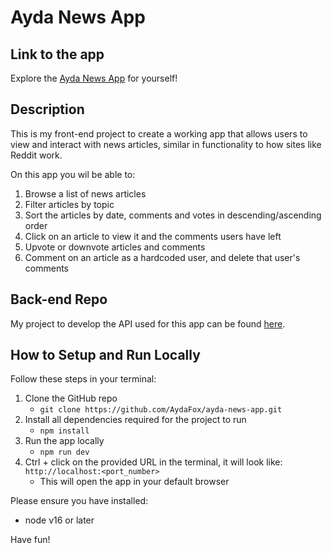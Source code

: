# Ayda News App

## Link to the app

Explore the [Ayda News App](https://ayda-news-app.netlify.app/) for yourself!

## Description

This is my front-end project to create a working app that allows users to view and interact with news articles, similar in functionality to how sites like Reddit work.

On this app you wil be able to:
1. Browse a list of news articles
2. Filter articles by topic
3. Sort the articles by date, comments and votes in descending/ascending order
4. Click on an article to view it and the comments users have left
5. Upvote or downvote articles and comments
6. Comment on an article as a hardcoded user, and delete that user's comments 

## Back-end Repo

My project to develop the API used for this app can be found [here](https://github.com/AydaFox/ayda-news-server).

## How to Setup and Run Locally

Follow these steps in your terminal:

1. Clone the GitHub repo
   - `git clone https://github.com/AydaFox/ayda-news-app.git`
2. Install all dependencies required for the project to run
   - `npm install`
3. Run the app locally
   - `npm run dev`
4. Ctrl + click on the provided URL in the terminal, it will look like: `http://localhost:<port_number>`
   - This will open the app in your default browser

Please ensure you have installed:
- node v16 or later

Have fun!
